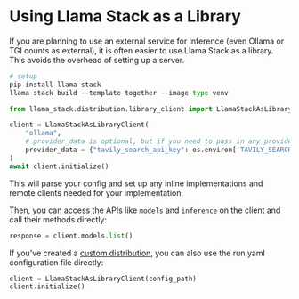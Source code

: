 # Using Llama Stack as a Library

If you are planning to use an external service for Inference (even Ollama or TGI counts as external), it is often easier to use Llama Stack as a library. This avoids the overhead of setting up a server.
```python
# setup
pip install llama-stack
llama stack build --template together --image-type venv
```

```python
from llama_stack.distribution.library_client import LlamaStackAsLibraryClient

client = LlamaStackAsLibraryClient(
    "ollama",
    # provider_data is optional, but if you need to pass in any provider specific data, you can do so here.
    provider_data = {"tavily_search_api_key": os.environ['TAVILY_SEARCH_API_KEY']}
)
await client.initialize()
```

This will parse your config and set up any inline implementations and remote clients needed for your implementation.

Then, you can access the APIs like `models` and `inference` on the client and call their methods directly:

```python
response = client.models.list()
```

If you've created a [custom distribution](https://llama-stack.readthedocs.io/en/latest/distributions/building_distro.html), you can also use the run.yaml configuration file directly:

```python
client = LlamaStackAsLibraryClient(config_path)
client.initialize()
```
